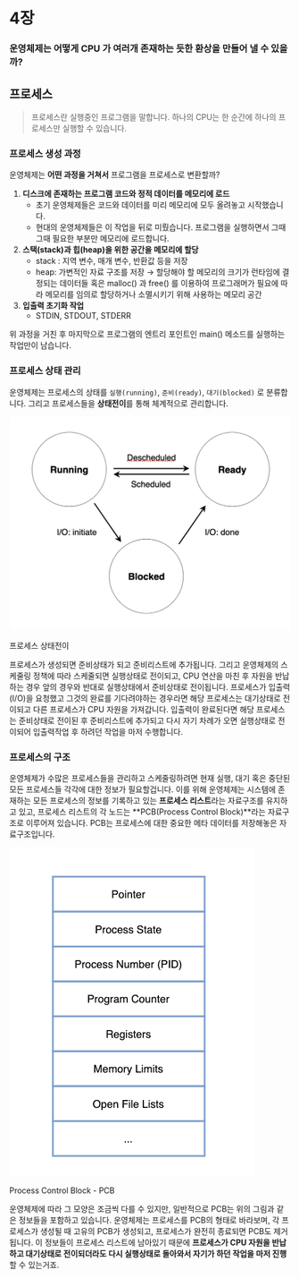 # 4장

### 운영체제는 어떻게 CPU 가 여러개 존재하는 듯한 환상을 만들어 낼 수 있을까?

## 프로세스

> 프로세스란 실행중인 프로그램을 말합니다.
하나의 CPU는 한 순간에 하나의 프로세스만 실행할 수 있습니다.
> 

### 프로세스 생성 과정

운영체제는 **어떤 과정을 거쳐서** 프로그램을 프로세스로 변환할까?

1. **디스크에 존재하는 프로그램 코드와 정적 데이터를 메모리에 로드**
    - 초기 운영체제들은 코드와 데이터를 미리 메모리에 모두 올려놓고 시작했습니다.
    - 현대의 운영체제들은 이 작업을 뒤로 미뤘습니다. 프로그램을 실행하면서 그때 그때 필요한 부분만 메모리에 로드합니다.
2. **스택(stack)과 힙(heap)을 위한 공간을 메모리에 할당**
    - stack : 지역 변수, 매개 변수, 반환값 등을 저장
    - heap: 가변적인 자료 구조를 저장 → 할당해야 할 메모리의 크기가 런타임에 결정되는 데이터들
    혹은 malloc() 과 free() 를 이용하여 프로그래머가 필요에 따라 메모리를 임의로 할당하거나 소멸시키기 위해 사용하는 메모리 공간
3. **입출력 초기화 작업**
    - STDIN, STDOUT, STDERR

위 과정을 거친 후 마지막으로 프로그램의 엔트리 포인트인 main() 메소드를 실행하는 작업만이 남습니다.

### 프로세스 상태 관리

운영체제는 프로세스의 상태를 `실행(running)`, `준비(ready)`, `대기(blocked)` 로 분류합니다. 그리고 프로세스들을 **상태전이**를 통해 체계적으로 관리합니다.

![프로세스 상태전이](./asset/state_jy.png)

프로세스 상태전이

프로세스가 생성되면 준비상태가 되고 준비리스트에 추가됩니다. 그리고 운영체제의 스케줄링 정책에 따라 스케줄되면 실행상태로 전이되고, CPU 연산을 마친 후 자원을 반납하는 경우 앞의 경우와 반대로 실행상태에서 준비상태로 전이됩니다. 
프로세스가 입출력(I/O)을 요청했고 그것의 완료를 기다려야하는 경우라면 해당 프로세스는 대기상태로 전이되고 다른 프로세스가 CPU 자원을 가져갑니다. 입출력이 완료된다면 해당 프로세스는 준비상태로 전이된 후 준비리스트에 추가되고 다시 자기 차례가 오면 실행상태로 전이되어 입출력작업 후 하려던 작업을 마저 수행합니다.

### 프로세스의 구조

운영체제가 수많은 프로세스들을 관리하고 스케줄링하려면 현재 실행, 대기 혹은 중단된 모든 프로세스들 각각에 대한 정보가 필요할겁니다. 이를 위해 운영체제는 시스템에 존재하는 모든 프로세스의 정보를 기록하고 있는 **프로세스 리스트**라는 자료구조를 유지하고 있고, 프로세스 리스트의 각 노드는 **PCB(Process Control Block)**라는 자료구조로 이루어져 있습니다. PCB는 프로세스에 대한 중요한 메타 데이터를 저장해놓은 자료구조입니다.

![Process Control Block - PCB](./asset/pcb_jy.png)

Process Control Block - PCB

운영체제에 따라 그 모양은 조금씩 다를 수 있지만, 일반적으로 PCB는 위의 그림과 같은 정보들을 포함하고 있습니다. 운영체제는 프로세스를 PCB의 형태로 바라보며, 각 프로세스가 생성될 때 고유의 PCB가 생성되고, 프로세스가 완전히 종료되면 PCB도 제거됩니다. 이 정보들이 프로세스 리스트에 남아있기 때문에 **프로세스가 CPU 자원을 반납하고 대기상태로 전이되더라도 다시 실행상태로 돌아와서 자기가 하던 작업을 마저 진행**할 수 있는거죠.
